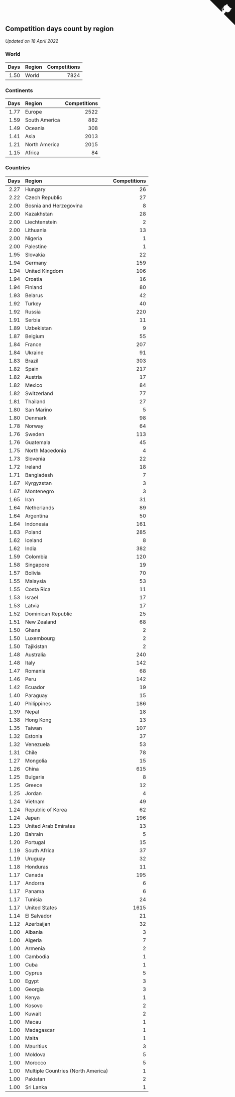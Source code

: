 ## Competition days count by region

*Updated on 18 April 2022*


### World

| Days | Region | Competitions |
| ---: | :--- | ---: |
| 1.50 | World | 7824 |

### Continents

| Days | Region | Competitions |
| ---: | :--- | ---: |
| 1.77 | Europe | 2522 |
| 1.59 | South America | 882 |
| 1.49 | Oceania | 308 |
| 1.41 | Asia | 2013 |
| 1.21 | North America | 2015 |
| 1.15 | Africa | 84 |

### Countries

| Days | Region | Competitions |
| ---: | :--- | ---: |
| 2.27 | Hungary | 26 |
| 2.22 | Czech Republic | 27 |
| 2.00 | Bosnia and Herzegovina | 8 |
| 2.00 | Kazakhstan | 28 |
| 2.00 | Liechtenstein | 2 |
| 2.00 | Lithuania | 13 |
| 2.00 | Nigeria | 1 |
| 2.00 | Palestine | 1 |
| 1.95 | Slovakia | 22 |
| 1.94 | Germany | 159 |
| 1.94 | United Kingdom | 106 |
| 1.94 | Croatia | 16 |
| 1.94 | Finland | 80 |
| 1.93 | Belarus | 42 |
| 1.92 | Turkey | 40 |
| 1.92 | Russia | 220 |
| 1.91 | Serbia | 11 |
| 1.89 | Uzbekistan | 9 |
| 1.87 | Belgium | 55 |
| 1.84 | France | 207 |
| 1.84 | Ukraine | 91 |
| 1.83 | Brazil | 303 |
| 1.82 | Spain | 217 |
| 1.82 | Austria | 17 |
| 1.82 | Mexico | 84 |
| 1.82 | Switzerland | 77 |
| 1.81 | Thailand | 27 |
| 1.80 | San Marino | 5 |
| 1.80 | Denmark | 98 |
| 1.78 | Norway | 64 |
| 1.76 | Sweden | 113 |
| 1.76 | Guatemala | 45 |
| 1.75 | North Macedonia | 4 |
| 1.73 | Slovenia | 22 |
| 1.72 | Ireland | 18 |
| 1.71 | Bangladesh | 7 |
| 1.67 | Kyrgyzstan | 3 |
| 1.67 | Montenegro | 3 |
| 1.65 | Iran | 31 |
| 1.64 | Netherlands | 89 |
| 1.64 | Argentina | 50 |
| 1.64 | Indonesia | 161 |
| 1.63 | Poland | 285 |
| 1.62 | Iceland | 8 |
| 1.62 | India | 382 |
| 1.59 | Colombia | 120 |
| 1.58 | Singapore | 19 |
| 1.57 | Bolivia | 70 |
| 1.55 | Malaysia | 53 |
| 1.55 | Costa Rica | 11 |
| 1.53 | Israel | 17 |
| 1.53 | Latvia | 17 |
| 1.52 | Dominican Republic | 25 |
| 1.51 | New Zealand | 68 |
| 1.50 | Ghana | 2 |
| 1.50 | Luxembourg | 2 |
| 1.50 | Tajikistan | 2 |
| 1.48 | Australia | 240 |
| 1.48 | Italy | 142 |
| 1.47 | Romania | 68 |
| 1.46 | Peru | 142 |
| 1.42 | Ecuador | 19 |
| 1.40 | Paraguay | 15 |
| 1.40 | Philippines | 186 |
| 1.39 | Nepal | 18 |
| 1.38 | Hong Kong | 13 |
| 1.35 | Taiwan | 107 |
| 1.32 | Estonia | 37 |
| 1.32 | Venezuela | 53 |
| 1.31 | Chile | 78 |
| 1.27 | Mongolia | 15 |
| 1.26 | China | 615 |
| 1.25 | Bulgaria | 8 |
| 1.25 | Greece | 12 |
| 1.25 | Jordan | 4 |
| 1.24 | Vietnam | 49 |
| 1.24 | Republic of Korea | 62 |
| 1.24 | Japan | 196 |
| 1.23 | United Arab Emirates | 13 |
| 1.20 | Bahrain | 5 |
| 1.20 | Portugal | 15 |
| 1.19 | South Africa | 37 |
| 1.19 | Uruguay | 32 |
| 1.18 | Honduras | 11 |
| 1.17 | Canada | 195 |
| 1.17 | Andorra | 6 |
| 1.17 | Panama | 6 |
| 1.17 | Tunisia | 24 |
| 1.17 | United States | 1615 |
| 1.14 | El Salvador | 21 |
| 1.12 | Azerbaijan | 32 |
| 1.00 | Albania | 3 |
| 1.00 | Algeria | 7 |
| 1.00 | Armenia | 2 |
| 1.00 | Cambodia | 1 |
| 1.00 | Cuba | 1 |
| 1.00 | Cyprus | 5 |
| 1.00 | Egypt | 3 |
| 1.00 | Georgia | 3 |
| 1.00 | Kenya | 1 |
| 1.00 | Kosovo | 2 |
| 1.00 | Kuwait | 2 |
| 1.00 | Macau | 1 |
| 1.00 | Madagascar | 1 |
| 1.00 | Malta | 1 |
| 1.00 | Mauritius | 3 |
| 1.00 | Moldova | 5 |
| 1.00 | Morocco | 5 |
| 1.00 | Multiple Countries (North America) | 1 |
| 1.00 | Pakistan | 2 |
| 1.00 | Sri Lanka | 1 |


<a href="https://github.com/jonatanklosko/wca_statistics" class="github-corner" aria-label="View source on Github"><svg width="80" height="80" viewBox="0 0 250 250" style="fill:#151513; color:#fff; position: absolute; top: 0; border: 0; right: 0;" aria-hidden="true"><path d="M0,0 L115,115 L130,115 L142,142 L250,250 L250,0 Z"></path><path d="M128.3,109.0 C113.8,99.7 119.0,89.6 119.0,89.6 C122.0,82.7 120.5,78.6 120.5,78.6 C119.2,72.0 123.4,76.3 123.4,76.3 C127.3,80.9 125.5,87.3 125.5,87.3 C122.9,97.6 130.6,101.9 134.4,103.2" fill="currentColor" style="transform-origin: 130px 106px;" class="octo-arm"></path><path d="M115.0,115.0 C114.9,115.1 118.7,116.5 119.8,115.4 L133.7,101.6 C136.9,99.2 139.9,98.4 142.2,98.6 C133.8,88.0 127.5,74.4 143.8,58.0 C148.5,53.4 154.0,51.2 159.7,51.0 C160.3,49.4 163.2,43.6 171.4,40.1 C171.4,40.1 176.1,42.5 178.8,56.2 C183.1,58.6 187.2,61.8 190.9,65.4 C194.5,69.0 197.7,73.2 200.1,77.6 C213.8,80.2 216.3,84.9 216.3,84.9 C212.7,93.1 206.9,96.0 205.4,96.6 C205.1,102.4 203.0,107.8 198.3,112.5 C181.9,128.9 168.3,122.5 157.7,114.1 C157.9,116.9 156.7,120.9 152.7,124.9 L141.0,136.5 C139.8,137.7 141.6,141.9 141.8,141.8 Z" fill="currentColor" class="octo-body"></path></svg></a><style>.github-corner:hover .octo-arm{animation:octocat-wave 560ms ease-in-out}@keyframes octocat-wave{0%,100%{transform:rotate(0)}20%,60%{transform:rotate(-25deg)}40%,80%{transform:rotate(10deg)}}@media (max-width:500px){.github-corner:hover .octo-arm{animation:none}.github-corner .octo-arm{animation:octocat-wave 560ms ease-in-out}}</style>
